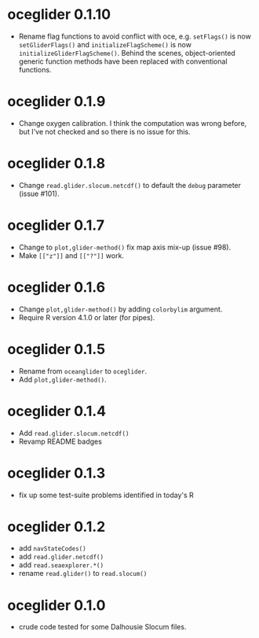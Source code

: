# oceglider 0.1.10

* Rename flag functions to avoid conflict with oce, e.g. `setFlags()`
is now `setGliderFlags()` and `initializeFlagScheme()` is now
`initializeGliderFlagScheme()`. Behind the scenes, object-oriented
generic function methods have been replaced with conventional
functions.

# oceglider 0.1.9

* Change oxygen calibration.  I think the computation was wrong
before, but I've not checked and so there is no issue for this.

# oceglider 0.1.8

* Change `read.glider.slocum.netcdf()` to default the `debug`
parameter (issue #101).

# oceglider 0.1.7

* Change to `plot,glider-method()` fix map axis mix-up (issue #98).
* Make `[["z"]]` and `[["?"]]` work.

# oceglider 0.1.6

* Change `plot,glider-method()` by adding `colorbylim` argument.
* Require R version 4.1.0 or later (for pipes).

# oceglider 0.1.5

* Rename from `oceanglider` to `oceglider`.
* Add `plot,glider-method()`.

# oceglider 0.1.4

* Add `read.glider.slocum.netcdf()`
* Revamp README badges

# oceglider 0.1.3

* fix up some test-suite problems identified in today's R

# oceglider 0.1.2

* add `navStateCodes()`
* add `read.glider.netcdf()`
* add `read.seaexplorer.*()`
* rename `read.glider()` to `read.slocum()`

# oceglider 0.1.0

* crude code tested for some Dalhousie Slocum files.
